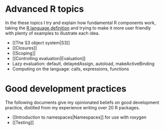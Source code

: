 # Advanced R topics

In the these topics I try and explain how fundamental R components work, taking the [R language definition][lang-def] and trying to make it more user friendly with plenty of examples to illustrate each idea.

  * [[The S3 object system|S3]]
  * [[Closures]]
  * [[Scoping]]
  * [[Controlling evaluation|Evaluation]]
  * Lazy evaluation: default, delayedAssign, autoload, makeActiveBinding
  * Computing on the language: calls, expressions, functions

# Good development practices

The following documents give my opinionated beliefs on good development practice, distilled from my experience writing over 20 R packages.

  * [[Introduction to namespaces|Namespaces]] for use with roxygen
  * [[Testing]]

  [lang-def]:http://cran.r-project.org/doc/manuals/R-lang.html
  